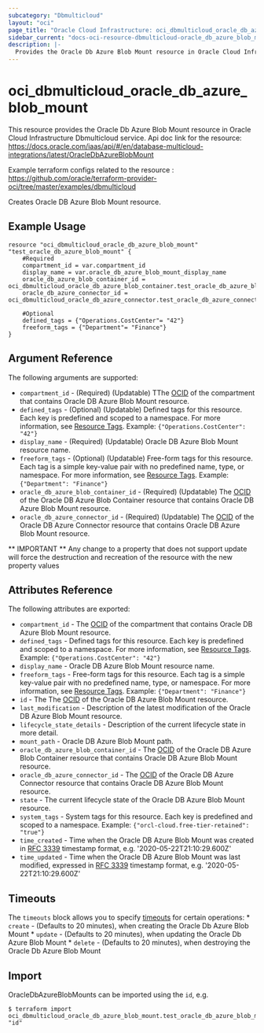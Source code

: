 ```yaml
---
subcategory: "Dbmulticloud"
layout: "oci"
page_title: "Oracle Cloud Infrastructure: oci_dbmulticloud_oracle_db_azure_blob_mount"
sidebar_current: "docs-oci-resource-dbmulticloud-oracle_db_azure_blob_mount"
description: |-
  Provides the Oracle Db Azure Blob Mount resource in Oracle Cloud Infrastructure Dbmulticloud service
---
```


# oci_dbmulticloud_oracle_db_azure_blob_mount
This resource provides the Oracle Db Azure Blob Mount resource in Oracle Cloud Infrastructure Dbmulticloud service.
Api doc link for the resource: https://docs.oracle.com/iaas/api/#/en/database-multicloud-integrations/latest/OracleDbAzureBlobMount

Example terraform configs related to the resource : https://github.com/oracle/terraform-provider-oci/tree/master/examples/dbmulticloud

Creates Oracle DB Azure Blob Mount resource.


## Example Usage

```hcl
resource "oci_dbmulticloud_oracle_db_azure_blob_mount" "test_oracle_db_azure_blob_mount" {
	#Required
	compartment_id = var.compartment_id
	display_name = var.oracle_db_azure_blob_mount_display_name
	oracle_db_azure_blob_container_id = oci_dbmulticloud_oracle_db_azure_blob_container.test_oracle_db_azure_blob_container.id
	oracle_db_azure_connector_id = oci_dbmulticloud_oracle_db_azure_connector.test_oracle_db_azure_connector.id

	#Optional
	defined_tags = {"Operations.CostCenter"= "42"}
	freeform_tags = {"Department"= "Finance"}
}
```

## Argument Reference

The following arguments are supported:

* `compartment_id` - (Required) (Updatable) TThe [OCID](https://docs.cloud.oracle.com/iaas/Content/General/Concepts/identifiers.htm) of the compartment that contains Oracle DB Azure Blob Mount resource.
* `defined_tags` - (Optional) (Updatable) Defined tags for this resource. Each key is predefined and scoped to a namespace. For more information, see [Resource Tags](https://docs.cloud.oracle.com/iaas/Content/General/Concepts/resourcetags.htm).  Example: `{"Operations.CostCenter": "42"}` 
* `display_name` - (Required) (Updatable) Oracle DB Azure Blob Mount resource name.
* `freeform_tags` - (Optional) (Updatable) Free-form tags for this resource. Each tag is a simple key-value pair with no predefined name, type, or namespace. For more information, see [Resource Tags](https://docs.cloud.oracle.com/iaas/Content/General/Concepts/resourcetags.htm).  Example: `{"Department": "Finance"}` 
* `oracle_db_azure_blob_container_id` - (Required) (Updatable) The [OCID](https://docs.cloud.oracle.com/iaas/Content/General/Concepts/identifiers.htm) of the Oracle DB Azure Blob Container resource that contains Oracle DB Azure Blob Mount resource.
* `oracle_db_azure_connector_id` - (Required) (Updatable) The [OCID](https://docs.cloud.oracle.com/iaas/Content/General/Concepts/identifiers.htm) of the Oracle DB Azure Connector resource that contains Oracle DB Azure Blob Mount resource.


** IMPORTANT **
Any change to a property that does not support update will force the destruction and recreation of the resource with the new property values

## Attributes Reference

The following attributes are exported:

* `compartment_id` - The [OCID](https://docs.cloud.oracle.com/iaas/Content/General/Concepts/identifiers.htm) of the compartment that contains Oracle DB Azure Blob Mount resource.
* `defined_tags` - Defined tags for this resource. Each key is predefined and scoped to a namespace. For more information, see [Resource Tags](https://docs.cloud.oracle.com/iaas/Content/General/Concepts/resourcetags.htm).  Example: `{"Operations.CostCenter": "42"}` 
* `display_name` - Oracle DB Azure Blob Mount resource name.
* `freeform_tags` - Free-form tags for this resource. Each tag is a simple key-value pair with no predefined name, type, or namespace. For more information, see [Resource Tags](https://docs.cloud.oracle.com/iaas/Content/General/Concepts/resourcetags.htm).  Example: `{"Department": "Finance"}` 
* `id` - The The [OCID](https://docs.cloud.oracle.com/iaas/Content/General/Concepts/identifiers.htm) of the Oracle DB Azure Blob Mount resource.
* `last_modification` - Description of the latest modification of the Oracle DB Azure Blob Mount resource.
* `lifecycle_state_details` - Description of the current lifecycle state in more detail.
* `mount_path` - Oracle DB Azure Blob Mount path.
* `oracle_db_azure_blob_container_id` - The [OCID](https://docs.cloud.oracle.com/iaas/Content/General/Concepts/identifiers.htm) of the Oracle DB Azure Blob Container resource that contains Oracle DB Azure Blob Mount resource.
* `oracle_db_azure_connector_id` - The [OCID](https://docs.cloud.oracle.com/iaas/Content/General/Concepts/identifiers.htm) of the Oracle DB Azure Connector resource that contains Oracle DB Azure Blob Mount resource.
* `state` - The current lifecycle state of the Oracle DB Azure Blob Mount resource.
* `system_tags` - System tags for this resource. Each key is predefined and scoped to a namespace.  Example: `{"orcl-cloud.free-tier-retained": "true"}` 
* `time_created` - Time when the Oracle DB Azure Blob Mount was created in [RFC 3339](https://tools.ietf.org/html/rfc3339) timestamp format, e.g. '2020-05-22T21:10:29.600Z' 
* `time_updated` - Time when the Oracle DB Azure Blob Mount was last modified, expressed in [RFC 3339](https://tools.ietf.org/html/rfc3339) timestamp format, e.g. '2020-05-22T21:10:29.600Z' 

## Timeouts

The `timeouts` block allows you to specify [timeouts](https://registry.terraform.io/providers/oracle/oci/latest/docs/guides/changing_timeouts) for certain operations:
	* `create` - (Defaults to 20 minutes), when creating the Oracle Db Azure Blob Mount
	* `update` - (Defaults to 20 minutes), when updating the Oracle Db Azure Blob Mount
	* `delete` - (Defaults to 20 minutes), when destroying the Oracle Db Azure Blob Mount


## Import

OracleDbAzureBlobMounts can be imported using the `id`, e.g.

```
$ terraform import oci_dbmulticloud_oracle_db_azure_blob_mount.test_oracle_db_azure_blob_mount "id"
```

